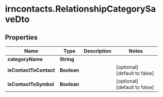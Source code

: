 # irncontacts.RelationshipCategorySaveDto

## Properties

Name | Type | Description | Notes
------------ | ------------- | ------------- | -------------
**categoryName** | **String** |  | 
**isContactToContact** | **Boolean** |  | [optional] [default to false]
**isContactToSymbol** | **Boolean** |  | [optional] [default to false]


